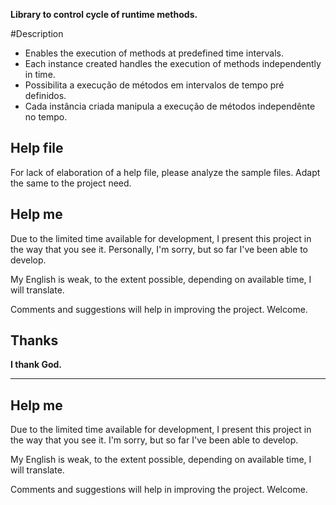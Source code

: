 
**Library to control cycle of runtime methods.**

#Description

* Enables the execution of methods at predefined time intervals.
* Each instance created handles the execution of methods independently in time.
* Possibilita a execução de métodos em intervalos de tempo pré definidos.
* Cada instância criada manipula a execução de métodos independênte no tempo.


Help file
------------
  For lack of elaboration of a help file, please analyze the sample files.
  Adapt the same to the project need.


Help me
------------
  Due to the limited time available for development, I present this project in the
  way that you see it. Personally, I'm sorry, but so far I've been able to develop.
  
  My English is weak, to the extent possible, depending on available time, I will
  translate.
  
  Comments and suggestions will help in improving the project. Welcome.


Thanks
------------
  **I thank God.**
  
------------

Help me
------------
  Due to the limited time available for development, I present this project in the
  way that you see it. I'm sorry, but so far I've been able to develop.

  My English is weak, to the extent possible, depending on available time, I will
  translate.
  
  Comments and suggestions will help in improving the project. Welcome.